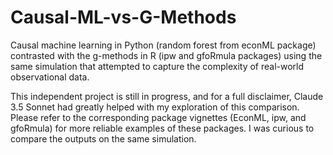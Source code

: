 # Causal-ML-vs-G-Methods
Causal machine learning in Python (random forest from econML package) contrasted with the g-methods in R (ipw and gfoRmula packages) using the same simulation that attempted to capture the complexity of real-world observational data.

This independent project is still in progress, and for a full disclaimer, Claude 3.5 Sonnet had greatly helped with my exploration of this comparison. 
Please refer to the corresponding package vignettes (EconML, ipw, and gfoRmula) for more reliable examples of these packages. I was curious to compare the outputs on the same simulation.
